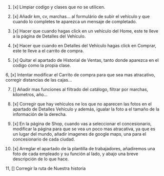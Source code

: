 
1. [x] Limpiar codigo y clases que no se utilicen.

2. [x] Añadir km, cv, marchas... al formulário de subir el vehículo y que cuando lo completes te aparezca un mensaje de completado.

3. [x] Hacer que cuando hagas click en un vehículo del Home, este te lleve a la página de Detalles del Vehículo.

4. [x] Hacer que cuando en Detalles del Vehículo hagas click en Comprar, este te lleve a el carrito de compra.

5. [x] Quitar el apartado de Historial de Ventas, tanto donde aparezca en el codigo como la propia clase.

6, [x] Intentar modificar el Carrito de compra para que sea mas atracativo, corregir distancias de las cajas...

7. [] Añadir mas funciones al filtrado del catálogo, filtrar por marchas, kilometros, año...

8. [x] Corregir que hay vehículos ne los que no aparecen las fotos en el apartado de Detalles Vehículo y además, igualar la foto a 
 el tamaño de la información de la derecha.

9. [x] En la página de Shop, cuando vas a seleccionar el concesionario, modificar la página para que se vea un poco mas atracativa, ya que es
 un lugar del mundo, añadir imagenes de google maps, una para el concesionario de cada ciudad.

10. [x] Arreglar el apartado de la plantilla de trabajadores, añadiremos una foto de cada empleado y su función al lado, y abajo una breve 
 descripción de lo que hace.

11, [] Corregir la ruta de Nuestra historia